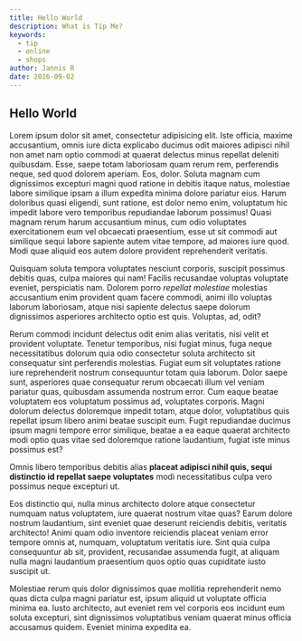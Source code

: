 ```yaml
---
title: Hello World
description: What is Tip Me?
keywords:
  - tip
  - online
  - shops
author: Jannis R
date: 2016-09-02
---
```


## Hello World

Lorem ipsum dolor sit amet, consectetur adipisicing elit. Iste officia, maxime accusantium, omnis iure dicta explicabo ducimus odit maiores adipisci nihil non amet nam optio commodi at quaerat delectus minus repellat deleniti quibusdam. Esse, saepe totam laboriosam quam rerum rem, perferendis neque, sed quod dolorem aperiam. Eos, dolor. Soluta magnam cum dignissimos excepturi magni quod ratione in debitis itaque natus, molestiae labore similique ipsam a illum expedita minima dolore pariatur eius. Harum doloribus quasi eligendi, sunt ratione, est dolor nemo enim, voluptatum hic impedit labore vero temporibus repudiandae laborum possimus! Quasi magnam rerum harum accusantium minus, cum odio voluptates exercitationem eum vel obcaecati praesentium, esse ut sit commodi aut similique sequi labore sapiente autem vitae tempore, ad maiores iure quod. Modi quae aliquid eos autem dolore provident reprehenderit veritatis.

Quisquam soluta tempora voluptates nesciunt corporis, suscipit possimus debitis quas, culpa maiores qui nam! Facilis recusandae voluptas voluptate eveniet, perspiciatis nam. Dolorem porro *repellat molestiae* molestias accusantium enim provident quam facere commodi, animi illo voluptas laborum laboriosam, atque nisi sapiente delectus saepe dolorum dignissimos asperiores architecto optio est quis. Voluptas, ad, odit?

Rerum commodi incidunt delectus odit enim alias veritatis, nisi velit et provident voluptate. Tenetur temporibus, nisi fugiat minus, fuga neque necessitatibus dolorum quia odio consectetur soluta architecto sit consequatur sint perferendis molestias. Fugiat eum sit voluptates ratione iure reprehenderit nostrum consequuntur totam quia laborum. Dolor saepe sunt, asperiores quae consequatur rerum obcaecati illum vel veniam pariatur quas, quibusdam assumenda nostrum error. Cum eaque beatae voluptatem eos voluptatum possimus ad, voluptates corporis. Magni dolorum delectus doloremque impedit totam, atque dolor, voluptatibus quis repellat ipsum libero animi beatae suscipit eum. Fugit repudiandae ducimus ipsum magni tempore error similique, beatae a ea eaque quaerat architecto modi optio quas vitae sed doloremque ratione laudantium, fugiat iste minus possimus est?

Omnis libero temporibus debitis alias **placeat adipisci nihil quis, sequi distinctio id repellat saepe voluptates** modi necessitatibus culpa vero possimus neque excepturi ut.

Eos distinctio qui, nulla minus architecto dolore atque consectetur numquam natus voluptatem, iure quaerat nostrum vitae quas? Earum dolore nostrum laudantium, sint eveniet quae deserunt reiciendis debitis, veritatis architecto! Animi quam odio inventore reiciendis placeat veniam error tempore omnis at, numquam, voluptatum veritatis iure. Sint quia culpa consequuntur ab sit, provident, recusandae assumenda fugit, at aliquam nulla magni laudantium praesentium quos optio quas cupiditate iusto suscipit ut.

Molestiae rerum quis dolor dignissimos quae mollitia reprehenderit nemo quas dicta culpa magni pariatur est, ipsum aliquid ut voluptate officia minima ea. Iusto architecto, aut eveniet rem vel corporis eos incidunt eum soluta excepturi, sint dignissimos voluptatibus veniam quaerat minus officia accusamus quidem. Eveniet minima expedita ea.
